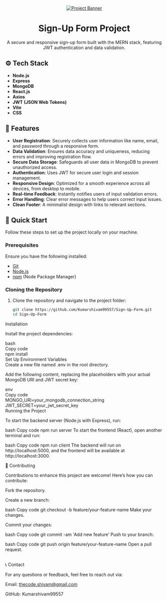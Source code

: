<div align="center">
  <br />
  <a href="https://github.com/Kumarshivam99557/Sign-Up-Form" target="_blank">
    <img src="" alt="Project Banner" />
  </a>
  <br />

  # Sign-Up Form Project

  A secure and responsive sign-up form built with the MERN stack, featuring JWT authentication and data validation.
</div>

## ⚙️ Tech Stack

- **Node.js**
- **Express**
- **MongoDB**
- **React.js**
- **Axios**
- **JWT (JSON Web Tokens)**
- **Vite**
- **CSS**

## 🔋 Features

- **User Registration**: Securely collects user information like name, email, and password through a responsive form.
- **Data Validation**: Ensures data accuracy and uniqueness, reducing errors and improving registration flow.
- **Secure Data Storage**: Safeguards all user data in MongoDB to prevent unauthorized access.
- **Authentication**: Uses JWT for secure user login and session management.
- **Responsive Design**: Optimized for a smooth experience across all devices, from desktop to mobile.
- **Real-time Feedback**: Instantly notifies users of input validation errors.
- **Error Handling**: Clear error messages to help users correct input issues.
- **Clean Footer**: A minimalist design with links to relevant sections.

## 🤸 Quick Start

Follow these steps to set up the project locally on your machine.

### Prerequisites

Ensure you have the following installed:

- [Git](https://git-scm.com/)
- [Node.js](https://nodejs.org/en)
- [npm](https://www.npmjs.com/) (Node Package Manager)

### Cloning the Repository

1. Clone the repository and navigate to the project folder:

   ```bash
   git clone https://github.com/Kumarshivam99557/Sign-Up-Form.git
   cd Sign-Up-Form

Installation <br />

Install the project dependencies: <br />

bash  <br />
Copy code  <br />
npm install   <br />
Set Up Environment Variables  <br />
Create a new file named .env in the root directory.  <br />

Add the following content, replacing the placeholders with your actual MongoDB URI and JWT secret key:  <br />

env  <br />
Copy code  <br />
MONGO_URI=your_mongodb_connection_string  <br />
JWT_SECRET=your_jwt_secret_key  <br />
Running the Project  <br />

To start the backend server (Node.js with Express), run:  <br />

bash
Copy code
npm run server
To start the frontend (React), open another terminal and run:

bash
Copy code
npm run client
The backend will run on http://localhost:5000, and the frontend will be available at http://localhost:3000.

🤝 Contributing <br />

Contributions to enhance this project are welcome! Here’s how you can contribute:

Fork the repository.

Create a new branch:

bash
Copy code
git checkout -b feature/your-feature-name
Make your changes.

Commit your changes:

bash
Copy code
git commit -am 'Add new feature'
Push to your branch:

bash
Copy code
git push origin feature/your-feature-name
Open a pull request.

<br>📞 Contact </br>

For any questions or feedback, feel free to reach out via: <br />

Email: thecode.shivam@gmail.com <br />

GitHub: Kumarshivam99557

